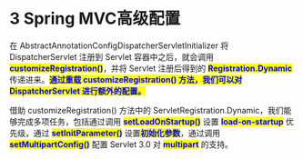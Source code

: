# 3 Spring MVC高级配置

在 AbstractAnnotationConfigDispatcherServletInitializer 将 DispatcherServlet 注册到 Servlet 容器中之后，就会调用 <mark style="color:blue;">**customizeRegistration()**</mark>，并将 Servlet 注册后得到的 <mark style="color:blue;">**Registration.Dynamic**</mark> 传递进来。<mark style="color:blue;">**通过重载 customizeRegistration() 方法，我们可以对 DispatcherServlet 进行额外的配置。**</mark>

借助 customizeRegistration() 方法中的 ServletRegistration.Dynamic，我们能够完成多项任务，包括通过调用 <mark style="color:blue;">**setLoadOnStartup()**</mark> 设置 <mark style="color:blue;">**load-on-startup**</mark> 优先级，通过 <mark style="color:blue;">**setInitParameter()**</mark> 设置<mark style="color:blue;">**初始化参数**</mark>，通过调用 <mark style="color:blue;">**setMultipartConfig()**</mark> 配置 Servlet 3.0 对 <mark style="color:blue;">**multipart**</mark> 的支持。
